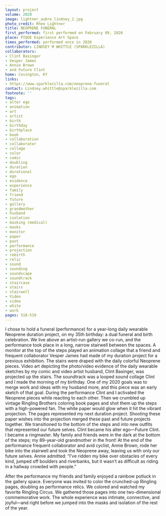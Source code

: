```yaml
---
layout: project
volume: 2020
image: lightner_aubre_lindsey_2.jpg
photo_credit: Rhee Lightner
title: NEOPRENE FUNERAL
first_performed: first performed on February 09, 2020
place: PIQUE Experience Art Space
times_performed: performed once in 2020
contributor: LINDSEY M WHITTLE (SPARKLEZILLA)
collaborators:
- Clint Basinger
- Vesper James
- Annie Brown
- and Future Clint
home: Covington, KY
links:
- https://www.sparklezilla.com/neoprene-funeral
contact: Lindsey.whittle@sparklezilla.com
footnote: ''
tags:
- alter ego
- animation
- art
- artist
- birth
- birthday
- birthplace
- book
- collaboration
- collaborator
- collage
- color
- comic
- doubling
- duration
- durational
- ego
- evidence
- experience
- family
- friend
- future
- gallery
- grandmother
- husband
- isolation
- masking (medical)
- masks
- monitor
- paper
- past
- performance
- projection
- rebirth
- relic
- sound
- sounding
- soundscape
- soundtrack
- staircase
- stairs
- stairwell
- Video
- video
- white
- work
pages: 518-519
---
```


I chose to hold a funeral (performance) for a year-long daily wearable Neoprene duration project, on my 35th birthday: a dual funeral and birth celebration. We live above an artist-run gallery we co-run, and the performance took place in a long, narrow stairwell between the spaces. A monitor at the top of the steps played an animation collage that a friend and frequent collaborator Vesper James had made of my duration project for a previous exhibition. The stairs were draped with the daily colorful Neoprene pieces. Video art depicting the photo/video evidence of the daily wearable sketches by my comic and video artist husband, Clint Basinger, was projected up the stairs. The soundtrack was a looped sound collage Clint and I made the morning of my birthday. One of my 2020 goals was to merge work and ideas with my husband more, and this piece was an early sketch of that goal. During the performance Clint and I activated the Neoprene pieces while reacting to each other. Then we crumbled up vintage Ringling Brothers coloring book pages and shot them up the steps with a high-powered fan. The white paper would glow when it hit the vibrant projection. The pages represented my next duration project. Shooting these paper wishes into the projection merged these past and future projects together. We transitioned to the bottom of the steps and into new outfits that represented our future selves. Clint became his alter ego—Future Clint. I became a ringmaster. My family and friends were in the dark at the bottom of the steps; my 89-year-old grandmother in the front! At the end of the performance frequent collaborator and avid cyclist, Annie Brown, rode her bike into the stairwell and took the Neoprene away, leaving us with only our future selves. Annie admitted: “I’ve ridden my bike over obstacles of every kind, jumped off boulders and riverbanks, but it wasn’t as difficult as riding in a hallway crowded with people.”

After the performance my friends and family enjoyed a rainbow potluck in the gallery space. Everyone was invited to color the crunched-up Ringling pages, doubling as performance relics. We colored and watched my favorite Ringling Circus. We gathered those pages into one two-dimensional commemorative work. The whole experience was intimate, connective, and joyful—and right before we jumped into the masks and isolation of the rest of the year.